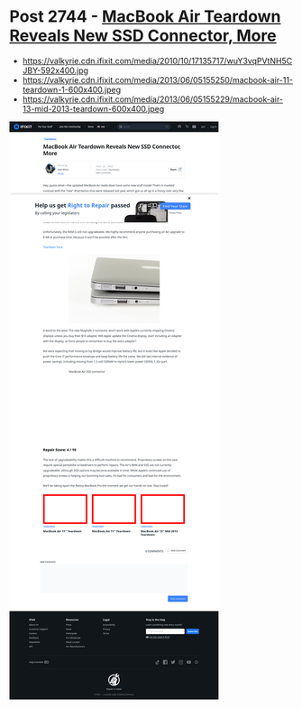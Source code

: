 # Post 2744 - [MacBook Air Teardown Reveals New SSD Connector, More](https://www.ifixit.com/News/2744/macbook-air-teardown-reveals-new-ssd-connector-more)

- https://valkyrie.cdn.ifixit.com/media/2010/10/17135717/wuY3vqPVtNH5CJBY-592x400.jpg
- https://valkyrie.cdn.ifixit.com/media/2013/06/05155250/macbook-air-11-teardown-1-600x400.jpeg
- https://valkyrie.cdn.ifixit.com/media/2013/06/05155229/macbook-air-13-mid-2013-teardown-600x400.jpeg

![screencap](screenshots/2044d00e-a234-4785-8320-860698420da6.png)
